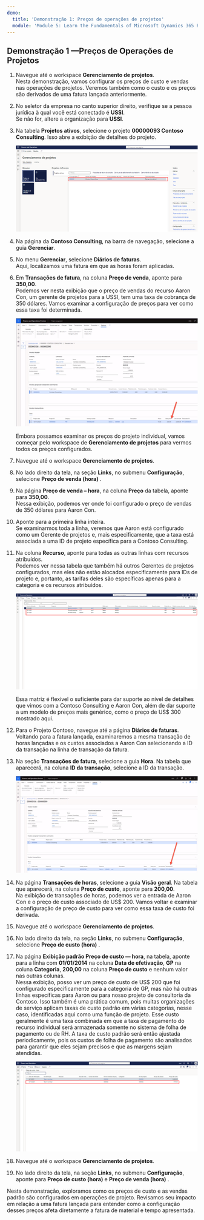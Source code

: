```yaml
---
demo:
  title: 'Demonstração 1: Preços de operações de projetos'
  module: 'Module 5: Learn the Fundamentals of Microsoft Dynamics 365 Project Operations'
---
```


## Demonstração 1 —Preços de Operações de Projetos

1. Navegue até o workspace **Gerenciamento de projetos**.  
    Nesta demonstração, vamos configurar os preços de custo e vendas nas operações de projetos. Veremos também como o custo e os preços são derivados de uma fatura lançada anteriormente.

1. No seletor da empresa no canto superior direito, verifique se a pessoa jurídica à qual você está conectado é **USSI**.  
    Se não for, altere a organização para **USSI**.

1. Na tabela **Projetos ativos**, selecione o projeto **00000093 Contoso Consulting**. Isso abre a exibição de detalhes do projeto.

    ![Uma captura de tela do workspace de gerenciamento do projeto com a Contoso Consulting realçada na tabela Projetos ativos.](./media/projops_prices_1_selecting_contoso_consulting.png)

1. Na página da **Contoso Consulting**, na barra de navegação, selecione a guia **Gerenciar**.

1. No menu **Gerenciar**, selecione **Diários de faturas**.  
    Aqui, localizamos uma fatura em que as horas foram aplicadas.

1. Em **Transações de fatura**, na coluna **Preço de venda**, aponte para **350,00**.  
    Podemos ver nesta exibição que o preço de vendas do recurso Aaron Con, um gerente de projetos para a USSI, tem uma taxa de cobrança de 350 dólares. Vamos examinar a configuração de preços para ver como essa taxa foi determinada.

    ![Uma captura de tela de um diário de faturas com o valor de 350 realçado na coluna preço de venda.](./media/projops_prices_2_point_to_350.png)  

    Embora possamos examinar os preços do projeto individual, vamos começar pelo workspace de **Gerenciamento de projetos** para vermos todos os preços configurados.

1. Navegue até o workspace **Gerenciamento de projetos**.

1. No lado direito da tela, na seção **Links**, no submenu **Configuração**, selecione **Preço de venda (hora)** .

1. Na página **Preço de venda – hora**, na coluna **Preço** da tabela, aponte para **350,00**.  
Nessa exibição, podemos ver onde foi configurado o preço de vendas de 350 dólares para Aaron Con.

1. Aponte para a primeira linha inteira.  
    Se examinarmos toda a linha, veremos que Aaron está configurado como um Gerente de projetos e, mais especificamente, que a taxa está associada a uma ID de projeto específica para a Contoso Consulting.

1. Na coluna **Recurso**, aponte para todas as outras linhas com recursos atribuídos.  
    Podemos ver nessa tabela que também há outros Gerentes de projetos configurados, mas eles não estão alocados especificamente para IDs de projeto e, portanto, as tarifas deles são específicas apenas para a categoria e os recursos atribuídos.

    ![Uma captura de tela da página Preço de venda —hora, com todas as linhas com recursos atribuídos realçadas na tabela.](./media/projops_prices_3_resources_table.png)  

    Essa matriz é flexível o suficiente para dar suporte ao nível de detalhes que vimos com a Contoso Consulting e Aaron Con, além de dar suporte a um modelo de preços mais genérico, como o preço de US$ 300 mostrado aqui.

1. Para o Projeto Contoso, navegue até a página **Diários de faturas**.  
    Voltando para a fatura lançada, examinaremos a mesma transação de horas lançadas e os custos associados a Aaron Con selecionando a ID da transação na linha de transação da fatura.

1. Na seção **Transações de fatura**, selecione a guia **Hora**. Na tabela que aparecerá, na coluna **ID da transação**, selecione a ID da transação.

    ![Uma captura de tela da página Diário de faturas com a coluna ID da transação realçada.](./media/projops_prices_4_select_a_transaction_id.png)

1. Na página **Transações de horas**, selecione a guia **Visão geral**. Na tabela que aparecerá, na coluna **Preço de custo**, aponte para **200,00**.  
    Na exibição de transações de horas, podemos ver a entrada de Aaron Con e o preço de custo associado de US$ 200. Vamos voltar e examinar a configuração de preço de custo para ver como essa taxa de custo foi derivada.

1. Navegue até o workspace **Gerenciamento de projetos**.

1. No lado direito da tela, na seção **Links**, no submenu **Configuração**, selecione **Preço de custo (hora)** .

1. Na página **Exibição padrão Preço de custo — hora**, na tabela, aponte para a linha com **01/01/2014** na coluna **Data de efetivação**, **GP** na coluna **Categoria**, **200,00** na coluna **Preço de custo** e nenhum valor nas outras colunas.  
    Nessa exibição, posso ver um preço de custo de US$ 200 que foi configurado especificamente para a categoria de GP, mas não há outras linhas específicas para Aaron ou para nosso projeto de consultoria da Contoso. Isso também é uma prática comum, pois muitas organizações de serviço aplicam taxas de custo padrão em várias categorias, nesse caso, identificadas aqui como uma função de projeto. Esse custo geralmente é uma taxa combinada em que a taxa de pagamento do recurso individual será armazenada somente no sistema de folha de pagamento ou de RH. A taxa de custo padrão será então ajustada periodicamente, pois os custos de folha de pagamento são analisados para garantir que eles sejam precisos e que as margens sejam atendidas.

    ![Uma captura de tela da tabela Preço de custo — hora com a linha do preço do GP realçada.](./media/projops_prices_5_cost_price_hour_table.png)

1. Navegue até o workspace **Gerenciamento de projetos**.

1. No lado direito da tela, na seção **Links**, no submenu **Configuração**, aponte para **Preço de custo (hora)** e **Preço de venda (hora)** .  

Nesta demonstração, exploramos como os preços de custo e as vendas padrão são configurados em operações de projeto. Revisamos seu impacto em relação a uma fatura lançada para entender como a configuração desses preços afeta diretamente a fatura de material e tempo apresentada.
